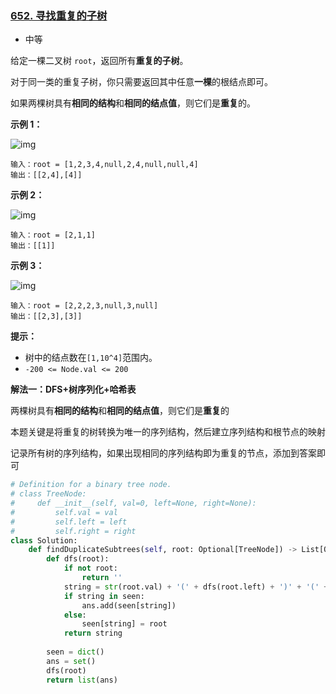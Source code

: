 ### [652. 寻找重复的子树](https://leetcode.cn/problems/find-duplicate-subtrees/)

- 中等

给定一棵二叉树 `root`，返回所有**重复的子树**。

对于同一类的重复子树，你只需要返回其中任意**一棵**的根结点即可。

如果两棵树具有**相同的结构**和**相同的结点值**，则它们是**重复**的。

**示例 1：**

 ![img](https://assets.leetcode.com/uploads/2020/08/16/e1.jpg)

```
输入：root = [1,2,3,4,null,2,4,null,null,4]
输出：[[2,4],[4]]
```

**示例 2：**

 ![img](https://assets.leetcode.com/uploads/2020/08/16/e2.jpg)

```
输入：root = [2,1,1]
输出：[[1]]
```

**示例 3：**

 ![img](https://assets.leetcode.com/uploads/2020/08/16/e33.jpg)

```
输入：root = [2,2,2,3,null,3,null]
输出：[[2,3],[3]]
```

**提示：**

- 树中的结点数在`[1,10^4]`范围内。
- `-200 <= Node.val <= 200`

**解法一：DFS+树序列化+哈希表**

两棵树具有**相同的结构**和**相同的结点值**，则它们是**重复**的

本题关键是将重复的树转换为唯一的序列结构，然后建立序列结构和根节点的映射

记录所有树的序列结构，如果出现相同的序列结构即为重复的节点，添加到答案即可

```python
# Definition for a binary tree node.
# class TreeNode:
#     def __init__(self, val=0, left=None, right=None):
#         self.val = val
#         self.left = left
#         self.right = right
class Solution:
    def findDuplicateSubtrees(self, root: Optional[TreeNode]) -> List[Optional[TreeNode]]:
        def dfs(root):
            if not root:
                return ''
            string = str(root.val) + '(' + dfs(root.left) + ')' + '(' + dfs(root.right) + ')'
            if string in seen:
                ans.add(seen[string])
            else:
                seen[string] = root
            return string
        
        seen = dict()
        ans = set()
        dfs(root)
        return list(ans)
```

